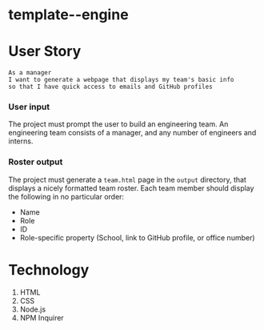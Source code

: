 # template--engine

# User Story 
```
As a manager
I want to generate a webpage that displays my team's basic info
so that I have quick access to emails and GitHub profiles
```

### User input

The project must prompt the user to build an engineering team. An engineering
team consists of a manager, and any number of engineers and interns.

### Roster output

The project must generate a `team.html` page in the `output` directory, that displays a nicely formatted team roster. Each team member should display the following in no particular order:

  * Name
  * Role
  * ID
  * Role-specific property (School, link to GitHub profile, or office number)

# Technology
1. HTML
1. CSS
1. Node.js
1. NPM Inquirer
